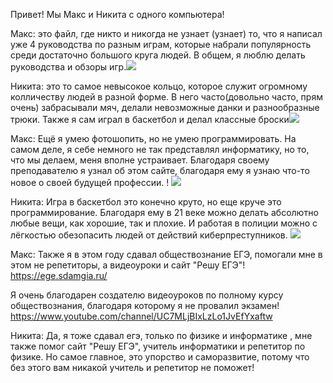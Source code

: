 Привет! Мы Макс и Никита с одного компьютера!

Макс: это файл, где никто и никогда не узнает (узнает) то, что я написал уже 4 руководства по разным играм, которые набрали популярность среди достаточно большого круга людей. В общем, я люблю делать руководства и обзоры игр.![](/uploads/upload_7cccf9b49f630fd659d2a2aa415e179b.png)

Никита: это то самое невысокое кольцо, которое служит огромному колличеству людей в разной форме. В него часто(довольно часто, прям очень) забрасывали мяч, делали невозможные данки и разнообразные трюки. Также я сам играл в баскетбол и делал классные броски![](/uploads/upload_24ae096f7f135119b03027351afa2f16.png)

Макс: Ещё я умею фотошопить, но не умею программировать. На самом деле, я себе немного не так представлял информатику, но то, что мы делаем, меня вполне устраивает. Благодаря своему преподавателю я узнал об этом сайте, благодаря ему я узнаю что-то новое о своей будущей профессии. ! ![](/uploads/upload_fb416c2eb1ac4ced768c9b734076bf86.png)

Никита: Игра в баскетбол это конечно круто, но еще круче это программирование. Благодаря ему в 21 веке можно делать абсолютно любые вещи, как хорошие, так и плохие. И работая в полиции можно с лёгкостью обезопасить людей от действий киберпреступников.   ![](/uploads/upload_c446f14f8bc803afd74fb78feef6a950.png)

Макс: Также я в этом году сдавал обществознание ЕГЭ, помогали мне в этом не репетиторы, а видеоуроки и сайт "Решу ЕГЭ"! https://ege.sdamgia.ru/

Я очень благодарен создателю видеоуроков по полному курсу обществознания, благодаря которому я не провалил экзамен! https://www.youtube.com/channel/UC7MLjBIxLzLo1JvEfYxaftw

Никита: Да, я тоже сдавал егэ, только по физике и  информатике , мне также помог сайт "Решу ЕГЭ", учитель информатики и репетитор по физике. Но самое главное, это упорство и саморазвитие, потому что без этого вам никакой учитель и репетитор не поможет!
